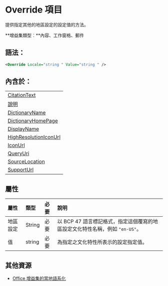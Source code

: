 ﻿
# Override 項目
提供指定其他的地區設定的設定值的方法。

 **增益集類型︰**內容、工作窗格、郵件


## 語法：


```XML
<Override Locale="string " Value="string " />
```


## 內含於：


||
|:-----|
|[CitationText](../../reference/manifest/citationtext.md)|
|[說明](../../reference/manifest/description.md)|
|[DictionaryName](../../reference/manifest/dictionaryname.md)|
|[DictionaryHomePage](../../reference/manifest/dictionaryhomepage.md)|
|[DisplayName](../../reference/manifest/displayname.md)|
|[HighResolutionIconUrl](../../reference/manifest/highresolutioniconurl.md)|
|[IconUrl](../../reference/manifest/iconurl.md)|
|[QueryUri](../../reference/manifest/queryuri.md)|
|[SourceLocation](../../reference/manifest/sourcelocation.md)|
|[SupportUrl](../../reference/manifest/supporturl.md)|

## 屬性



|**屬性**|**類型**|**必要**|**說明**|
|:-----|:-----|:-----|:-----|
|地區設定|String|必要|以 BCP 47 語言標記格式，指定這個覆寫的地區設定文化特性名稱，例如 `"en-US"`。|
|值|string|必要|為指定之文化特性所表示的設定指定值。|

## 其他資源



- [Office 增益集的當地語系化](../../docs/develop/localization.md#off15wecon_LocalesManifest)
    

